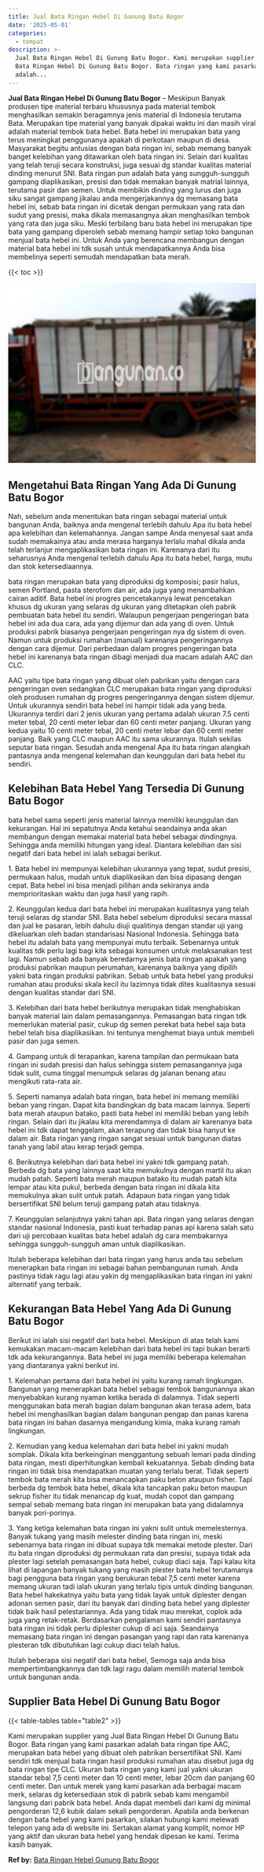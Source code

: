 ```yaml
---
title: Jual Bata Ringan Hebel Di Gunung Batu Bogor
date: '2025-05-01'
categories:
  - tempat
description: >-
  Jual Bata Ringan Hebel Di Gunung Batu Bogor. Kami merupakan supplier yang Jual
  Bata Ringan Hebel Di Gunung Batu Bogor. Bata ringan yang kami pasarkan
  adalah...
---
```


**Jual Bata Ringan Hebel Di Gunung Batu Bogor** – Meskipun Banyak produsen tipe material terbaru khususnya pada material tembok menghasilkan semakin beragamnya jenis material di Indonesia terutama Bata. Merupakan tipe material yang banyak dipakai waktu ini dan masih viral adalah material tembok bata hebel. Bata hebel ini merupakan bata yang terus meningkat penggunanya apakah di perkotaan maupun di desa. Masyarakat begitu antusias dengan bata ringan ini, sebab memang banyak banget kelebihan yang ditawarkan oleh bata ringan ini. Selain dari kualitas yang telah teruji secara konstruksi, juga sesuai dg standar kualitas material dinding menurut SNI. Bata ringan pun adalah bata yang sungguh-sungguh gampang diaplikasikan, presisi dan tidak memakan banyak matrial lainnya, terutama pasir dan semen. Untuk membikin dinding yang lurus dan juga siku sangat gampang jikalau anda mengerjakannya dg memasang bata hebel ini, sebab bata ringan ini dicetak dengan permukaan yang rata dan sudut yang presisi, maka dikala memasangnya akan menghasilkan tembok yang rata dan juga siku. Meski terbilang baru bata hebel ini merupakan tipe bata yang gampang diperoleh sebab memang hampir setiap toko bangunan menjual bata hebel ini. Untuk Anda yang berencana membangun dengan material bata hebel ini tdk susah untuk mendapatkannya Anda bisa membelinya seperti semudah mendapatkan bata merah.

{{< toc >}}

![Jual Bata Ringan Hebel Di Gunung Batu Bogor](/images/jual-hebel-murah-10.png)

## Mengetahui Bata Ringan Yang Ada Di Gunung Batu Bogor

Nah, sebelum anda menentukan bata ringan sebagai material untuk bangunan Anda, baiknya anda mengenal terlebih dahulu Apa itu bata hebel apa kelebihan dan kelemahannya. Jangan sampe Anda menyesal saat anda sudah memakainya atau anda merasa harganya terlalu mahal dikala anda telah terlanjur mengaplikasikan bata ringan ini. Karenanya dari itu seharusnya Anda mengenal terlebih dahulu Apa itu bata hebel, harga, mutu dan stok ketersediaannya.

bata ringan merupakan bata yang diproduksi dg komposisi; pasir halus, semen Portland, pasta sterofom dan air, ada juga yang menambahkan cairan aditif. Bata hebel ini progres pencetakannya lewat pencetakan khusus dg ukuran yang selaras dg ukuran yang ditetapkan oleh pabrik pembuatan bata hebel itu sendiri. Walaupun pengerjaan pengeringan bata hebel ini ada dua cara, ada yang dijemur dan ada yang di oven. Untuk produksi pabrik biasanya pengerjaan pengeringan nya dg sistem di oven. Namun untuk produksi rumahan (manual) karenanya pengeringannya dengan cara dijemur. Dari perbedaan dalam progres pengeringan bata hebel ini karenanya bata ringan dibagi menjadi dua macam adalah AAC dan CLC.

AAC yaitu tipe bata ringan yang dibuat oleh pabrikan yaitu dengan cara pengeringan oven sedangkan CLC merupakan bata ringan yang diproduksi oleh produsen rumahan dg progres pengeringannya dengan sistem dijemur. Untuk ukurannya sendiri bata hebel ini hampir tidak ada yang beda. Ukurannya terdiri dari 2 jenis ukuran yang pertama adalah ukuran 7.5 centi meter tebal, 20 centi meter lebar dan 60 centi meter panjang. Ukuran yang kedua yaitu 10 centi meter tebal, 20 centi meter lebar dan 60 centi meter panjang. Baik yang CLC maupun AAC itu sama ukurannya. Itulah sekilas seputar bata ringan. Sesudah anda mengenal Apa itu bata ringan alangkah pantasnya anda mengenal kelemahan dan keunggulan dari bata hebel itu sendiri.

## Kelebihan Bata Hebel Yang Tersedia Di Gunung Batu Bogor

bata hebel sama seperti jenis material lainnya memiliki keunggulan dan kekurangan. Hal ini sepatutnya Anda ketahui seandainya anda akan membangun dengan memakai material bata hebel sebagai dindingnya. Sehingga anda memiliki hitungan yang ideal. Diantara kelebihan dan sisi negatif dari bata hebel ini ialah sebagai berikut.

1\. Bata hebel ini mempunyai kelebihan ukurannya yang tepat, sudut presisi, permukaan halus, mudah untuk diaplikasikan dan bisa dipasang dengan cepat. Bata hebel ini bisa menjadi pilihan anda sekiranya anda memprioritaskan waktu dan juga hasil yang rapih.

2\. Keunggulan kedua dari bata hebel ini merupakan kualitasnya yang telah teruji selaras dg standar SNI. Bata hebel sebelum diproduksi secara massal dan jual ke pasaran, lebih dahulu diuji qualitinya dengan standar uji yang dikeluarkan oleh badan standarisasi Nasional Indonesia. Sehingga bata hebel itu adalah bata yang mempunyai mutu terbaik. Sebenarnya untuk kualitas tdk perlu lagi bagi kita sebagai konsumen untuk melaksanakan test lagi. Namun sebab ada banyak beredarnya jenis bata ringan apakah yang produksi pabrikan maupun perumahan, karenanya baiknya yang dipilih yakni bata ringan produksi pabrikan. Sebab untuk bata hebel yang produksi rumahan atau produksi skala kecil itu lazimnya tidak dites kualitasnya sesuai dengan kualitas standar dari SNI.

3\. Kelebihan dari bata hebel berikutnya merupakan tidak menghabiskan banyak material lain dalam pemasangannya. Pemasangan bata ringan tdk memerlukan material pasir, cukup dg semen perekat bata hebel saja bata hebel telah bisa diaplikasikan. Ini tentunya menghemat biaya untuk membeli pasir dan juga semen.

4\. Gampang untuk di terapankan, karena tampilan dan permukaan bata ringan ini sudah presisi dan halus sehingga sistem pemasangannya juga tidak sulit, cuma tinggal menumpuk selaras dg jalanan benang atau mengikuti rata-rata air.

5\. Seperti namanya adalah bata ringan, bata hebel ini memang memiliki beban yang ringan. Dapat kita bandingkan dg bata macam lainnya. Seperti bata merah ataupun batako, pasti bata hebel ini memiliki beban yang lebih ringan. Selain dari itu jikalau kita merendamnya di dalam air karenanya bata hebel ini tdk dapat tenggelam, akan terapung dan tidak bisa hanyut ke dalam air. Bata ringan yang ringan sangat sesuai untuk bangunan diatas tanah yang labil atau kerap terjadi gempa.

6\. Berikutnya kelebihan dari bata hebel ini yakni tdk gampang patah. Berbeda dg bata yang lainnya saat kita memukulnya dengan martil itu akan mudah patah. Seperti bata merah maupun batako itu mudah patah kita lempar atau kita pukul, berbeda dengan bata ringan ini dikala kita memukulnya akan sulit untuk patah. Adapaun bata ringan yang tidak bersertifikat SNI belum teruji gampang patah atau tidaknya.

7\. Keunggulan selanjutnya yakni tahan api. Bata ringan yang selaras dengan standar nasional Indonesia, pasti kuat terhadap panas api karena salah satu dari uji percobaan kualitas bata hebel adalah dg cara membakarnya sehingga sungguh-sungguh aman untuk diaplikasikan.

Itulah beberapa kelebihan dari bata ringan yang harus anda tau sebelum menerapkan bata ringan ini sebagai bahan pembangunan rumah. Anda pastinya tidak ragu lagi atau yakin dg mengaplikasikan bata ringan ini yakni alternatif yang terbaik.

## Kekurangan Bata Hebel Yang Ada Di Gunung Batu Bogor

Berikut ini ialah sisi negatif dari bata hebel. Meskipun di atas telah kami kemukakan macam-macam kelebihan dari bata hebel ini tapi bukan berarti tdk ada kekurangannya. Bata hebel ini juga memiliki beberapa kelemahan yang diantaranya yakni berikut ini.

1\. Kelemahan pertama dari bata hebel ini yaitu kurang ramah lingkungan. Bangunan yang menerapkan bata hebel sebagai tembok bangunannya akan menyebabkan kurang nyaman ketika berada di dalamnya. Tidak seperti menggunakan bata merah bagian dalam bangunan akan terasa adem, bata hebel ini menghasilkan bagian dalam bangunan pengap dan panas karena bata ringan ini bahan dasarnya mengandung kimia, maka kurang ramah lingkungan.

2\. Kemudian yang kedua kelemahan dari bata hebel ini yakni mudah somplak. Dikala kita berkeinginan menggantung sebuah lemari pada dinding bata ringan, mesti diperhitungkan kembali kekuatannya. Sebab dinding bata ringan ini tidak bisa mendapatkan muatan yang terlalu berat. Tidak seperti tembok bata merah kita bisa menancapkan paku beton ataupun fisher. Tapi berbeda dg tembok bata hebel, dikala kita tancapkan paku beton maupun sekrup fisher itu tidak menancap dg kuat, mudah copot dan gampang sempal sebab memang bata ringan ini merupakan bata yang didalamnya banyak pori-porinya.

3\. Yang ketiga kelemahan bata ringan ini yakni sulit untuk memelesternya. Banyak tukang yang masih melester dinding bata ringan ini, meski sebenarnya bata ringan ini dibuat supaya tdk memakai metode plester. Dari itu bata ringan diproduksi dg permukaan rata dan presisi, supaya tidak ada plester lagi setelah pemasangan bata hebel, cukup diaci saja. Tapi kalau kita lihat di lapangan banyak tukang yang masih plester bata hebel terutamanya bagi pengguna bata ringan yang berukuran tebal 7,5 centi meter karena memang ukuran tadi ialah ukuran yang terlalu tipis untuk dinding bangunan. Bata hebel hakekatnya yaitu bata yang tidak layak untuk diplester dengan adonan semen pasir, dari itu banyak dari dinding bata hebel yang diplester tidak baik hasil pelestariannya. Ada yang tidak mau merekat, coplok ada juga yang retak-retak. Berdasarkan pengalaman kami sendiri pantasnya bata ringan ini tidak perlu diplester cukup di aci saja. Seandainya memasang bata ringan ini dengan pasangan yang rapi dan rata karenanya plesteran tdk dibutuhkan lagi cukup diaci telah halus.

Itulah beberapa sisi negatif dari bata hebel, Semoga saja anda bisa mempertimbangkannya dan tdk lagi ragu dalam memilih material tembok untuk bangunan anda.

## Supplier Bata Hebel Di Gunung Batu Bogor

{{< table-tables table="table2" >}}

Kami merupakan supplier yang Jual Bata Ringan Hebel Di Gunung Batu Bogor. Bata ringan yang kami pasarkan adalah bata ringan tipe AAC, merupakan bata hebel yang dibuat oleh pabrikan bersertifikat SNI. Kami sendiri tdk menjual bata ringan hasil produksi rumahan atau disebut juga dg bata ringan tipe CLC. Ukuran bata ringan yang kami jual yakni ukuran standar tebal 7,5 centi meter dan 10 centi meter, lebar 20cm dan panjang 60 centi meter. Dan untuk merek yang kami pasarkan ada berbagai macam merk, selaras dg ketersediaan stok di pabrik sebab kami mengambil langsung dari pabrik bata hebel. Anda dapat membeli dari kami dg minimal pengorderan 12,6 kubik dalam sekali pengorderan. Apabila anda berkenan dengan bata hebel yang kami pasarkan, silakan hubungi kami melewati telepon yang ada di website ini. Sertakan alamat yang komplit, nomor HP yang aktif dan ukuran bata hebel yang hendak dipesan ke kami. Terima kasih banyak.

**Ref by:** [Bata Ringan Hebel Gunung Batu Bogor](https://id.wikipedia.org/wiki/Bata)

